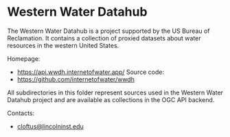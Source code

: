 Western Water Datahub
===

The Western Water Datahub is a project supported by the US Bureau of Reclamation. It contains a collection of proxied datasets about water resources in the western United States. 

Homepage:
* https://api.wwdh.internetofwater.app/
Source code:
* https://github.com/internetofwater/wwdh

All subdirectories in this folder represent sources used in the Western Water Datahub project and are available as collections in the OGC API backend. 

Contacts:
* <cloftus@lincolninst.edu>
